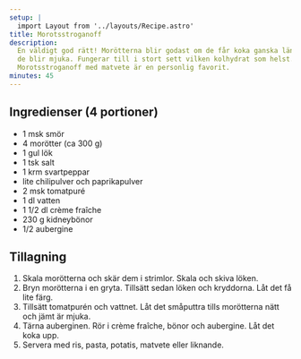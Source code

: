 ```yaml
---
setup: |
  import Layout from '../layouts/Recipe.astro'
title: Morotsstroganoff
description:
  En väldigt god rätt! Morötterna blir godast om de får koka ganska länge så att
  de blir mjuka. Fungerar till i stort sett vilken kolhydrat som helst.
  Morotsstroganoff med matvete är en personlig favorit.
minutes: 45
---
```


## Ingredienser (4 portioner)

- 1 msk smör
- 4 morötter (ca 300 g)
- 1 gul lök
- 1 tsk salt
- 1 krm svartpeppar
- lite chilipulver och paprikapulver
- 2 msk tomatpuré
- 1 dl vatten
- 1 1/2 dl crème fraîche
- 230 g kidneybönor
- 1/2 aubergine

## Tillagning

1. Skala morötterna och skär dem i strimlor. Skala och skiva löken.
1. Bryn morötterna i en gryta. Tillsätt sedan löken och kryddorna. Låt det få
   lite färg.
1. Tillsätt tomatpurén och vattnet. Låt det småputtra tills morötterna nätt och
   jämt är mjuka.
1. Tärna auberginen. Rör i crème fraîche, bönor och aubergine. Låt det koka upp.
1. Servera med ris, pasta, potatis, matvete eller liknande.
